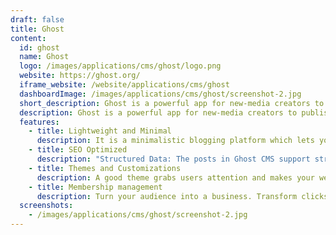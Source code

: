 ```yaml
---
draft: false
title: Ghost
content:
  id: ghost
  name: Ghost
  logo: /images/applications/cms/ghost/logo.png
  website: https://ghost.org/
  iframe_website: /website/applications/cms/ghost
  dashboardImage: /images/applications/cms/ghost/screenshot-2.jpg
  short_description: Ghost is a powerful app for new-media creators to publish, share, and grow a business around their content.
  description: Ghost is a powerful app for new-media creators to publish, share, and grow a business around their content. It comes with modern tools to build a website, publish content, send newsletters & offer paid subscriptions to members. Publish by web & email newsletter.
  features:
    - title: Lightweight and Minimal
      description: It is a minimalistic blogging platform which lets you focus only on writing without distraction. It is good to say that the sole purpose of Ghost CMS is to create a publishing platform. WordPress has a bulky core and it is more than a blogging platform. Ghost was launched as an alternative of WordPress to focus only on blogging. It has SEO and speed built-in.
    - title: SEO Optimized
      description: "Structured Data: The posts in Ghost CMS support structured data by default. It is very useful to display beautiful search results in search engines. AMP: Ghost CMS also have core support for AMP. It is a revolutionary technology for light speed loading of web pages. Sitemap: How can we forget the tree of search indexing. Ghost CMS have inbuilt sitemap generator which generated and updates your sitemap with every new update. Responsive: With an increase in mobile usage, it is necessary to optimize websites for smaller screens. Ghost themes are completely responsive and mobile-friendly."
    - title: Themes and Customizations
      description: A good theme grabs users attention and makes your website stand apart from the crowd. It is important to use the interactive and good looking design on your website. Ghost has multiple themes which are completely responsive and beautiful. They are minimal and optimized for distraction-free reading.
    - title: Membership management
      description: Turn your audience into a business. Transform clicks into contacts. Until now, building an indie publication with memberships and subscriptions has been difficult and complicated. Ghost makes it easy, with native signup forms that turn anonymous views into logged-in members.
  screenshots:
    - /images/applications/cms/ghost/screenshot-2.jpg
---
```

